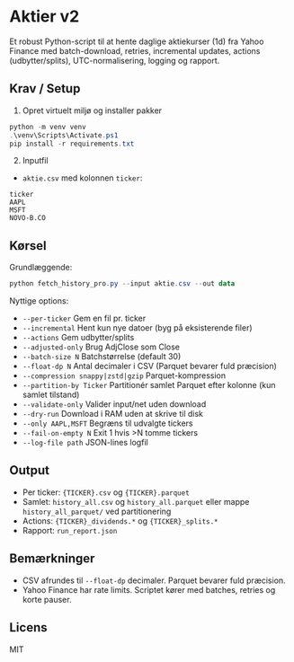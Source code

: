 # Aktier v2

Et robust Python-script til at hente daglige aktiekurser (1d) fra Yahoo Finance med batch-download, retries, incremental updates, actions (udbytter/splits), UTC-normalisering, logging og rapport.

## Krav / Setup

1. Opret virtuelt miljø og installer pakker

```powershell
python -m venv venv
.\venv\Scripts\Activate.ps1
pip install -r requirements.txt
```

2. Inputfil

- `aktie.csv` med kolonnen `ticker`:

```
ticker
AAPL
MSFT
NOVO-B.CO
```

## Kørsel

Grundlæggende:

```powershell
python fetch_history_pro.py --input aktie.csv --out data
```

Nyttige options:
- `--per-ticker` Gem en fil pr. ticker
- `--incremental` Hent kun nye datoer (byg på eksisterende filer)
- `--actions` Gem udbytter/splits
- `--adjusted-only` Brug AdjClose som Close
- `--batch-size N` Batchstørrelse (default 30)
- `--float-dp N` Antal decimaler i CSV (Parquet bevarer fuld præcision)
- `--compression snappy|zstd|gzip` Parquet-kompression
- `--partition-by Ticker` Partitionér samlet Parquet efter kolonne (kun samlet tilstand)
- `--validate-only` Valider input/net uden download
- `--dry-run` Download i RAM uden at skrive til disk
- `--only AAPL,MSFT` Begræns til udvalgte tickers
- `--fail-on-empty N` Exit 1 hvis >N tomme tickers
- `--log-file path` JSON-lines logfil

## Output

- Per ticker: `{TICKER}.csv` og `{TICKER}.parquet`
- Samlet: `history_all.csv` og `history_all.parquet` eller mappe `history_all_parquet/` ved partitionering
- Actions: `{TICKER}_dividends.*` og `{TICKER}_splits.*`
- Rapport: `run_report.json`

## Bemærkninger
- CSV afrundes til `--float-dp` decimaler. Parquet bevarer fuld præcision.
- Yahoo Finance har rate limits. Scriptet kører med batches, retries og korte pauser.

## Licens
MIT
